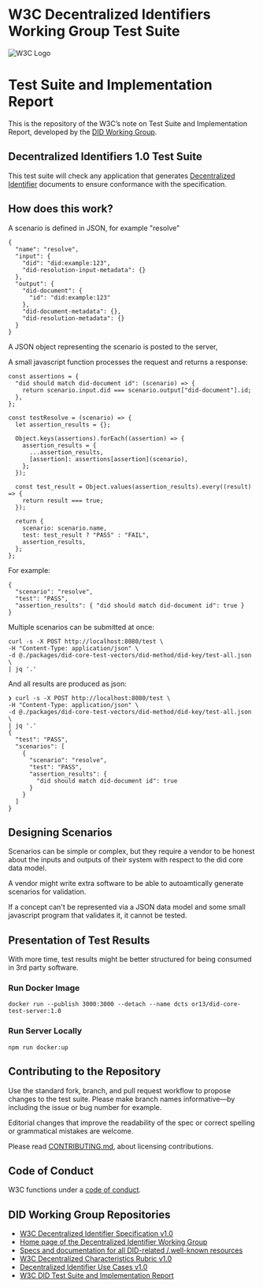# W3C Decentralized Identifiers Working Group Test Suite

![W3C Logo](https://www.w3.org/Icons/w3c_home)

# Test Suite and Implementation Report

This is the repository of the W3C’s note on Test Suite and Implementation
Report, developed by the [DID Working Group](https://www.w3.org/2019/did-wg/).

## Decentralized Identifiers 1.0 Test Suite

This test suite will check any application that generates
[Decentralized Identifier](https://w3c.github.io/did-spec/) documents to
ensure conformance with the specification.

## How does this work?

A scenario is defined in JSON, for example "resolve"

```
{
  "name": "resolve",
  "input": {
    "did": "did:example:123",
    "did-resolution-input-metadata": {}
  },
  "output": {
    "did-document": {
      "id": "did:example:123"
    },
    "did-document-metadata": {},
    "did-resolution-metadata": {}
  }
}
```

A JSON object representing the scenario is posted to the server,

A small javascript function processes the request and returns a response:

```
const assertions = {
  "did should match did-document id": (scenario) => {
    return scenario.input.did === scenario.output["did-document"].id;
  },
};

const testResolve = (scenario) => {
  let assertion_results = {};

  Object.keys(assertions).forEach((assertion) => {
    assertion_results = {
      ...assertion_results,
      [assertion]: assertions[assertion](scenario),
    };
  });

  const test_result = Object.values(assertion_results).every((result) => {
    return result === true;
  });

  return {
    scenario: scenario.name,
    test: test_result ? "PASS" : "FAIL",
    assertion_results,
  };
};
```

For example:

```
{
  "scenario": "resolve",
  "test": "PASS",
  "assertion_results": { "did should match did-document id": true }
}
```

Multiple scenarios can be submitted at once:

```
curl -s -X POST http://localhost:8080/test \
-H "Content-Type: application/json" \
-d @./packages/did-core-test-vectors/did-method/did-key/test-all.json \
| jq '.'
```

And all results are produced as json:

```
❯ curl -s -X POST http://localhost:8080/test \
-H "Content-Type: application/json" \
-d @./packages/did-core-test-vectors/did-method/did-key/test-all.json \
| jq '.'
{
  "test": "PASS",
  "scenarios": [
    {
      "scenario": "resolve",
      "test": "PASS",
      "assertion_results": {
        "did should match did-document id": true
      }
    }
  ]
}
```

## Designing Scenarios

Scenarios can be simple or complex, but they require a vendor to be honest about the inputs and outputs of their system with respect to the did core data model.

A vendor might write extra software to be able to autoamtically generate scenarios for validation.

If a concept can't be represented via a JSON data model and some small javascript program that validates it, it cannot be tested.

## Presentation of Test Results

With more time, test results might be better structured for being consumed in 3rd party software.

### Run Docker Image

```
docker run --publish 3000:3000 --detach --name dcts or13/did-core-test-server:1.0
```

### Run Server Locally

```
npm run docker:up
```

## Contributing to the Repository

Use the standard fork, branch, and pull request workflow to propose changes
to the test suite. Please make branch names informative—by including the
issue or bug number for example.

Editorial changes that improve the readability of the spec or correct
spelling or grammatical mistakes are welcome.

Please read [CONTRIBUTING.md](CONTRIBUTING.md), about licensing
contributions.

## Code of Conduct

W3C functions under a [code of conduct](https://www.w3.org/Consortium/cepc/).

## DID Working Group Repositories

- [W3C Decentralized Identifier Specification v1.0](https://github.com/w3c/did-core)
- [Home page of the Decentralized Identifier Working Group](https://github.com/w3c/did-wg)
- [Specs and documentation for all DID-related /.well-known resources](https://github.com/decentralized-identity/.well-known)
- [W3C Decentralized Characteristics Rubric v1.0](https://github.com/w3c/did-rubric)
- [Decentralized Identifier Use Cases v1.0](https://github.com/w3c/did-use-cases)
- [W3C DID Test Suite and Implementation Report](https://github.com/w3c/did-test-suite)
